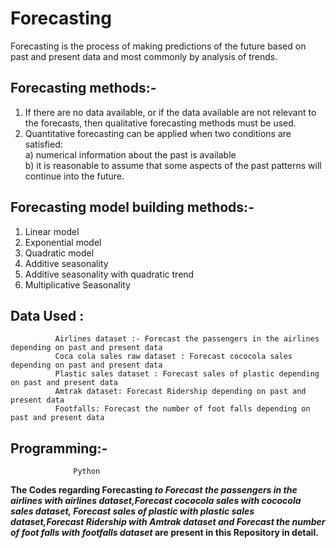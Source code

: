 # Forecasting

Forecasting is the process of making predictions of the future based on past and present data and most commonly by analysis of trends.

## Forecasting methods:-

1)	If there are no data available, or if the data available are not relevant to the forecasts, then qualitative forecasting methods must be used.
2)	Quantitative forecasting can be applied when two conditions are satisfied:\
      a)	numerical information about the past is available\
      b)	it is reasonable to assume that some aspects of the past patterns will continue into the future.
      
## Forecasting model building methods:-
1)	Linear model
2)	Exponential model
3)	Quadratic model
4)	Additive seasonality 
5)	Additive seasonality with quadratic trend	
6)	Multiplicative Seasonality


## Data Used :
              Airlines dataset :- Forecast the passengers in the airlines depending on past and present data
              Coca cola sales raw dataset : Forecast cococola sales depending on past and present data
              Plastic sales dataset : Forecast sales of plastic depending on past and present data
              Amtrak dataset: Forecast Ridership depending on past and present data
              Footfalls: Forecast the number of foot falls depending on past and present data
              
## Programming:- 
                  Python



**The Codes regarding  Forecasting *to Forecast the passengers in the airlines with airlines dataset,Forecast cococola sales with cococola sales dataset, Forecast sales of plastic with plastic sales dataset,Forecast Ridership with Amtrak dataset and Forecast the number of foot falls with footfalls dataset* are present in this Repository in detail.**




